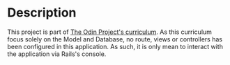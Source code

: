 # Description
This project is part of [The Odin Project's curriculum](https://www.theodinproject.com/lessons/ruby-on-rails-micro-reddit).
As this curriculum focus solely on the Model and Database, no route, views or controllers has been configured in this application.
As such, it is only mean to interact with the application via Rails's console.
